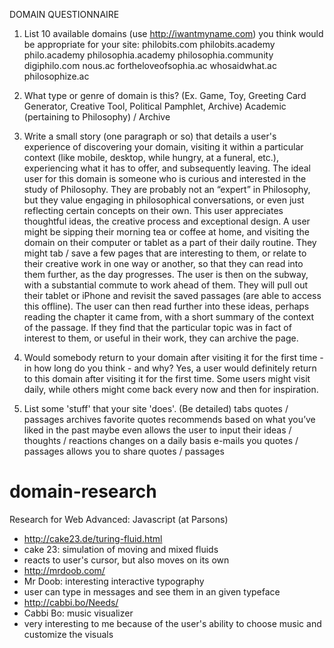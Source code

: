 DOMAIN QUESTIONNAIRE

1. List 10 available domains (use http://iwantmyname.com) you think would be appropriate for your site:
philobits.com
philobits.academy
philo.academy
philosophia.academy
philosophia.community
digiphilo.com
nous.ac
fortheloveofsophia.ac
whosaidwhat.ac
philosophize.ac
  
2. What type or genre of domain is this? (Ex. Game, Toy, Greeting Card Generator, Creative Tool, Political Pamphlet, Archive)
Academic (pertaining to Philosophy) / Archive

3. Write a small story (one paragraph or so) that details a user's experience of discovering your domain, visiting it within a particular context (like mobile, desktop, while hungry, at a funeral, etc.), experiencing what it has to offer, and subsequently leaving.
The ideal user for this domain is someone who is curious and interested in the study of Philosophy. They are probably not an “expert” in Philosophy, but they value engaging in philosophical conversations, or even just reflecting certain concepts on their own. This user appreciates thoughtful ideas, the creative process and exceptional design. A user might be sipping their morning tea or coffee at home, and visiting the domain on their computer or tablet as a part of their daily routine. They might tab / save a few pages that are interesting to them, or relate to their creative work in one way or another, so that they can read into them further, as the day progresses. The user is then on the subway, with a substantial commute to work ahead of them. They will pull out their tablet or iPhone and revisit the saved passages (are able to access this offline). The user can then read further into these ideas, perhaps reading the chapter it came from, with a short summary of the context of the passage. If they find that the particular topic was in fact of interest to them, or useful in their work, they can archive the page.
  
4. Would somebody return to your domain after visiting it for the first time - in how long do you think - and why?
Yes, a user would definitely return to this domain after visiting it for the first time. Some users might visit daily, while others might come back every now and then for inspiration.

5. List some 'stuff' that your site 'does'. (Be detailed)
tabs quotes / passages
archives favorite quotes
recommends based on what you’ve liked in the past
maybe even allows the user to input their ideas / thoughts / reactions
changes on a daily basis
e-mails you quotes / passages
allows you to share quotes / passages


# domain-research
Research for Web Advanced: Javascript (at Parsons)

- http://cake23.de/turing-fluid.html
- cake 23: simulation of moving and mixed fluids
- reacts to user's cursor, but also moves on its own
- http://mrdoob.com/
- Mr Doob: interesting interactive typography
- user can type in messages and see them in an given typeface
- http://cabbi.bo/Needs/
- Cabbi Bo: music visualizer
- very interesting to me because of the user's ability to choose music and customize the visuals
